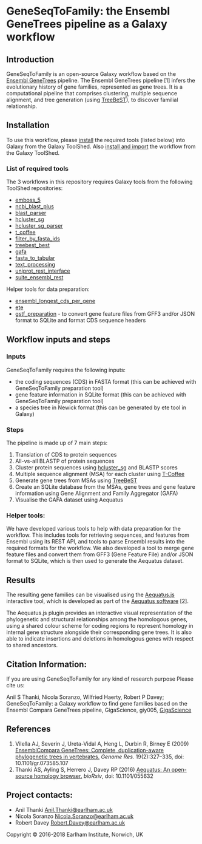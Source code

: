 # GeneSeqToFamily: the Ensembl GeneTrees pipeline as a Galaxy workflow


## Introduction

GeneSeqToFamily is an open-source Galaxy workflow based on the [Ensembl GeneTrees](http://www.ensembl.org/info/genome/compara/homology_method.html) pipeline. The Ensembl GeneTrees pipeline [1] infers the evolutionary history of gene families, represented as gene trees. It is a computational pipeline that comprises clustering, multiple sequence alignment, and tree generation (using [TreeBeST](http://treesoft.sourceforge.net/treebest.shtml)), to discover familial relationship.

## Installation 

To use this workflow, please [install](https://galaxyproject.org/admin/tools/add-tool-from-toolshed-tutorial/) the required tools (listed below) into Galaxy from the Galaxy ToolShed. Also [install and import](https://galaxyproject.org/toolshed/workflow-sharing/#finding-workflows-in-toolshed-repositories) the workflow from the Galaxy ToolShed. 

### List of required tools
The 3 workflows in this repository requires Galaxy tools from the following ToolShed repositories:

* [emboss_5](https://toolshed.g2.bx.psu.edu/view/devteam/emboss_5/)
* [ncbi_blast_plus](https://toolshed.g2.bx.psu.edu/view/devteam/ncbi_blast_plus/) 
* [blast_parser](https://toolshed.g2.bx.psu.edu/view/earlhaminst/blast_parser/)
* [hcluster_sg](https://toolshed.g2.bx.psu.edu/view/earlhaminst/hcluster_sg/)
* [hcluster_sg_parser](https://toolshed.g2.bx.psu.edu/view/earlhaminst/hcluster_sg_parser/)
* [t_coffee](https://toolshed.g2.bx.psu.edu/view/earlhaminst/t_coffee/) 
* [filter_by_fasta_ids](https://toolshed.g2.bx.psu.edu/view/galaxyp/filter_by_fasta_ids/)
* [treebest_best](https://toolshed.g2.bx.psu.edu/view/earlhaminst/treebest_best)
* [gafa](https://toolshed.g2.bx.psu.edu/view/earlhaminst/gafa/)
* [fasta_to_tabular](https://toolshed.g2.bx.psu.edu/view/devteam/fasta_to_tabular/)
* [text_processing](https://toolshed.g2.bx.psu.edu/view/bgruening/text_processing/)
* [uniprot_rest_interface](https://toolshed.g2.bx.psu.edu/view/bgruening/uniprot_rest_interface/)
* [suite_ensembl_rest](https://toolshed.g2.bx.psu.edu/view/earlhaminst/suite_ensembl_rest/)

Helper tools for data preparation:

* [ensembl_longest_cds_per_gene](https://toolshed.g2.bx.psu.edu/view/earlhaminst/ensembl_longest_cds_per_gene/)
* [ete](https://toolshed.g2.bx.psu.edu/view/earlhaminst/ete/)
* [gstf_preparation](https://toolshed.g2.bx.psu.edu/view/earlhaminst/gstf_preparation/) - to convert gene feature files from GFF3 and/or JSON format to SQLite and format CDS sequence headers


## Workflow inputs and steps

### Inputs
GeneSeqToFamily requires the following inputs:

* the coding sequences (CDS) in FASTA format (this can be achieved with GeneSeqToFamily preparation tool)
* gene feature information in SQLite format (this can be achieved with GeneSeqToFamily preparation tool)
* a species tree in Newick format (this can be generated by ete tool in Galaxy)

### Steps

The pipeline is made up of 7 main steps:

1. Translation of CDS to protein sequences
2. All-vs-all BLASTP of protein sequences
3. Cluster protein sequences using [hcluster_sg](https://github.com/douglasgscofield/hcluster) and BLASTP scores
4. Multiple sequence alignment (MSA) for each cluster using [T-Coffee](http://www.tcoffee.org/Projects/tcoffee/)
5. Generate gene trees from MSAs using [TreeBeST](http://treesoft.sourceforge.net/treebest.shtml)
6. Create an SQLite database from the MSAs, gene trees and gene feature information using Gene Alignment and Family Aggregator (GAFA)
7. Visualise the GAFA dataset using Aequatus


### Helper tools:

We have developed various tools to help with data preparation for the workflow. This includes tools for retrieving sequences, and features from Ensembl using its REST API, and tools to parse Ensembl results into the required formats for the workflow. We also developed a tool to merge gene feature files and convert them from GFF3 (Gene Feature File) and/or JSON format to SQLite, which is then used to generate the Aequatus dataset.


## Results

The resulting gene families can be visualised using the [Aequatus.js](https://github.com/TGAC/aequatus.js) interactive tool, which is developed as part of the [Aequatus software](https://github.com/TGAC/aequatus) [2].

The Aequatus.js plugin provides an interactive visual representation of the phylogenetic and structural relationships among the homologous genes, using a shared colour scheme for coding regions to represent homology in internal gene structure alongside their corresponding gene trees. It is also able to indicate insertions and deletions in homologous genes with respect to shared ancestors.


## Citation Information:

If you are using GeneSeqToFamily for any kind of research purpose Please cite us:

Anil S Thanki, Nicola Soranzo, Wilfried Haerty, Robert P Davey; GeneSeqToFamily: a Galaxy workflow to find gene families based on the Ensembl Compara GeneTrees pipeline, GigaScience, giy005, [GigaScience](https://doi.org/10.1093/gigascience/giy005)


## References

1. Vilella AJ, Severin J, Ureta-Vidal A, Heng L, Durbin R, Birney E (2009) [EnsemblCompara GeneTrees: Complete, duplication-aware phylogenetic trees in vertebrates.](http://genome.cshlp.org/content/19/2/327) *Genome Res.* 19(2):327–335, doi: 10.1101/gr.073585.107
2. Thanki AS, Ayling S, Herrero J, Davey RP (2016) [Aequatus: An open-source homology browser.](http://biorxiv.org/content/early/2016/06/01/055632) *bioRxiv*, doi: 10.1101/055632


## Project contacts:

* Anil Thanki <Anil.Thanki@earlham.ac.uk>
* Nicola Soranzo <Nicola.Soranzo@earlham.ac.uk>
* Robert Davey <Robert.Davey@earlham.ac.uk>

Copyright &copy; 2016-2018 Earlham Institute, Norwich, UK
